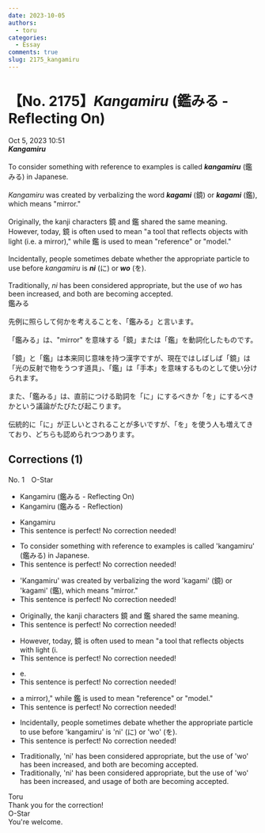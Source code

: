 ```yaml
---
date: 2023-10-05
authors:
  - toru
categories:
  - Essay
comments: true
slug: 2175_kangamiru
---
```


# 【No. 2175】<strong><em>Kangamiru</strong></em> (鑑みる - Reflecting On)
<div class="date">Oct 5, 2023 10:51</div>
<div id="post"><div id="body_show_ori">
<strong><em>Kangamiru</strong></em><br/><br/>To consider something with reference to examples is called <strong><em>kangamiru</em></strong> (鑑みる) in Japanese.<br/><br/><em>Kangamiru</em> was created by verbalizing the word <strong><em>kagami</em></strong> (鏡) or <strong><em>kagami</em></strong> (鑑), which means "mirror."<br/><br/>Originally, the kanji characters 鏡 and 鑑 shared the same meaning. However, today, 鏡 is often used to mean "a tool that reflects objects with light (i.e. a mirror)," while 鑑 is used to mean "reference" or "model."<br/><br/>Incidentally, people sometimes debate whether the appropriate particle to use before <em>kangamiru</em> is <strong><em>ni</em></strong> (に) or <strong><em>wo</em></strong> (を).<br/><br/>Traditionally, <em>ni</em> has been considered appropriate, but the use of <em>wo</em> has been increased, and both are becoming accepted.
</div></div>

<!-- more -->

<div id="post_ja"><div id="body_show_mo">
鑑みる<br/><br/>先例に照らして何かを考えることを、「鑑みる」と言います。<br/><br/>「鑑みる」は、"mirror" を意味する「鏡」または「鑑」を動詞化したものです。<br/><br/>「鏡」と「鑑」は本来同じ意味を持つ漢字ですが、現在ではしばしば「鏡」は「光の反射で物をうつす道具」、「鑑」は「手本」を意味するものとして使い分けられます。<br/><br/>また、「鑑みる」は、直前につける助詞を「に」にするべきか「を」にするべきかという議論がたびたび起こります。<br/><br/>伝統的に「に」が正しいとされることが多いですが、「を」を使う人も増えてきており、どちらも認められつつあります。
</div></div>

## Corrections (1)
<div id="block"><div class="first_name"> No. 1　<span class="just_name">O-Star</span></div><div id="block2">
<ul class="correction_field">
<li class="incorrect">Kangamiru (鑑みる - Reflecting On)</li>
<li class="corrected correct">
Kangamiru (鑑みる - <span class="f_bold">Reflection)</span>
</li>
</ul>
<ul class="correction_field">
<li class="incorrect">Kangamiru</li>
<li class="corrected perfect">This sentence is perfect! No correction needed!</li>
</ul>
<ul class="correction_field">
<li class="incorrect">To consider something with reference to examples is called 'kangamiru' (鑑みる) in Japanese.</li>
<li class="corrected perfect">This sentence is perfect! No correction needed!</li>
</ul>
<ul class="correction_field">
<li class="incorrect">'Kangamiru' was created by verbalizing the word 'kagami' (鏡) or 'kagami' (鑑), which means "mirror."</li>
<li class="corrected perfect">This sentence is perfect! No correction needed!</li>
</ul>
<ul class="correction_field">
<li class="incorrect">Originally, the kanji characters 鏡 and 鑑 shared the same meaning.</li>
<li class="corrected perfect">This sentence is perfect! No correction needed!</li>
</ul>
<ul class="correction_field">
<li class="incorrect">However, today, 鏡 is often used to mean "a tool that reflects objects with light (i.</li>
<li class="corrected perfect">This sentence is perfect! No correction needed!</li>
</ul>
<ul class="correction_field">
<li class="incorrect">e.</li>
<li class="corrected perfect">This sentence is perfect! No correction needed!</li>
</ul>
<ul class="correction_field">
<li class="incorrect">a mirror)," while 鑑 is used to mean "reference" or "model."</li>
<li class="corrected perfect">This sentence is perfect! No correction needed!</li>
</ul>
<ul class="correction_field">
<li class="incorrect">Incidentally, people sometimes debate whether the appropriate particle to use before 'kangamiru' is 'ni' (に) or 'wo' (を).</li>
<li class="corrected perfect">This sentence is perfect! No correction needed!</li>
</ul>
<ul class="correction_field">
<li class="incorrect">Traditionally, 'ni' has been considered appropriate, but the use of 'wo' has been increased, and both are becoming accepted.</li>
<li class="corrected correct">
Traditionally, 'ni' has been considered appropriate, but the use of 'wo' has been increased, and <span class="f_bold">usage of </span>both are becoming accepted.
</li>
</ul>
</div><div class="name"><span class="just_name">Toru</span><br>
Thank you for the correction!
</div>
<div class="name"><span class="just_name">O-Star</span><br>
You're welcome.
</div>
</div>
